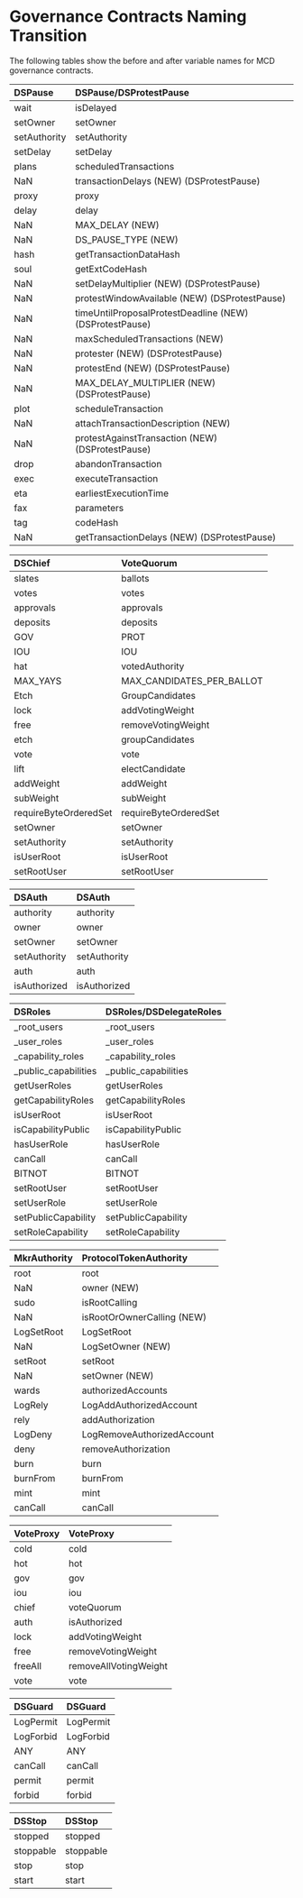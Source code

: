 # Governance Contracts Naming Transition

The following tables show the before and after variable names for MCD governance contracts.

| DSPause | DSPause/DSProtestPause |
| :--- | :--- |
| wait | isDelayed |
| setOwner | setOwner |
| setAuthority | setAuthority |
| setDelay | setDelay |
| plans | scheduledTransactions |
| NaN | transactionDelays \(NEW\) \(DSProtestPause\) |
| proxy | proxy |
| delay | delay |
| NaN | MAX\_DELAY \(NEW\) |
| NaN | DS\_PAUSE\_TYPE \(NEW\) |
| hash | getTransactionDataHash |
| soul | getExtCodeHash |
| NaN | setDelayMultiplier \(NEW\) \(DSProtestPause\) |
| NaN | protestWindowAvailable \(NEW\) \(DSProtestPause\) |
| NaN | timeUntilProposalProtestDeadline \(NEW\) \(DSProtestPause\) |
| NaN | maxScheduledTransactions \(NEW\) |
| NaN | protester \(NEW\) \(DSProtestPause\) |
| NaN | protestEnd \(NEW\) \(DSProtestPause\) |
| NaN | MAX\_DELAY\_MULTIPLIER \(NEW\) \(DSProtestPause\) |
| plot | scheduleTransaction |
| NaN | attachTransactionDescription \(NEW\) |
| NaN | protestAgainstTransaction \(NEW\) \(DSProtestPause\) |
| drop | abandonTransaction |
| exec | executeTransaction |
| eta | earliestExecutionTime |
| fax | parameters |
| tag | codeHash |
| NaN | getTransactionDelays \(NEW\) \(DSProtestPause\) |

| DSChief | VoteQuorum |
| :--- | :--- |
| slates | ballots |
| votes | votes |
| approvals | approvals |
| deposits | deposits |
| GOV | PROT |
| IOU | IOU |
| hat | votedAuthority |
| MAX\_YAYS | MAX\_CANDIDATES\_PER\_BALLOT |
| Etch | GroupCandidates |
| lock | addVotingWeight |
| free | removeVotingWeight |
| etch | groupCandidates |
| vote | vote |
| lift | electCandidate |
| addWeight | addWeight |
| subWeight | subWeight |
| requireByteOrderedSet | requireByteOrderedSet |
| setOwner | setOwner |
| setAuthority | setAuthority |
| isUserRoot | isUserRoot |
| setRootUser | setRootUser |

| DSAuth | DSAuth |
| :--- | :--- |
| authority | authority |
| owner | owner |
| setOwner | setOwner |
| setAuthority | setAuthority |
| auth | auth |
| isAuthorized | isAuthorized |

| DSRoles | DSRoles/DSDelegateRoles |
| :--- | :--- |
| \_root\_users | \_root\_users |
| \_user\_roles | \_user\_roles |
| \_capability\_roles | \_capability\_roles |
| \_public\_capabilities | \_public\_capabilities |
| getUserRoles | getUserRoles |
| getCapabilityRoles | getCapabilityRoles |
| isUserRoot | isUserRoot |
| isCapabilityPublic | isCapabilityPublic |
| hasUserRole | hasUserRole |
| canCall | canCall |
| BITNOT | BITNOT |
| setRootUser | setRootUser |
| setUserRole | setUserRole |
| setPublicCapability | setPublicCapability |
| setRoleCapability | setRoleCapability |

| MkrAuthority | ProtocolTokenAuthority |
| :--- | :--- |
| root | root |
| NaN | owner \(NEW\) |
| sudo | isRootCalling |
| NaN | isRootOrOwnerCalling \(NEW\) |
| LogSetRoot | LogSetRoot |
| NaN | LogSetOwner \(NEW\) |
| setRoot | setRoot |
| NaN | setOwner \(NEW\) |
| wards | authorizedAccounts |
| LogRely | LogAddAuthorizedAccount |
| rely | addAuthorization |
| LogDeny | LogRemoveAuthorizedAccount |
| deny | removeAuthorization |
| burn | burn |
| burnFrom | burnFrom |
| mint | mint |
| canCall | canCall |

| VoteProxy | VoteProxy |
| :--- | :--- |
| cold | cold |
| hot | hot |
| gov | gov |
| iou | iou |
| chief | voteQuorum |
| auth | isAuthorized |
| lock | addVotingWeight |
| free | removeVotingWeight |
| freeAll | removeAllVotingWeight |
| vote | vote |

| DSGuard | DSGuard |
| :--- | :--- |
| LogPermit | LogPermit |
| LogForbid | LogForbid |
| ANY | ANY |
| canCall | canCall |
| permit | permit |
| forbid | forbid |

| DSStop | DSStop |
| :--- | :--- |
| stopped | stopped |
| stoppable | stoppable |
| stop | stop |
| start | start |


